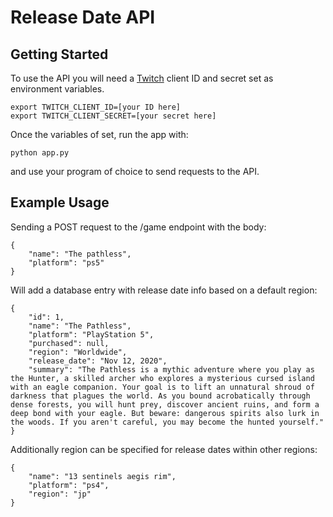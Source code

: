 # Release Date API

## Getting Started
To use the API you will need a [Twitch](https://dev.twitch.tv/) client ID and secret set as environment variables.

```
export TWITCH_CLIENT_ID=[your ID here]
export TWITCH_CLIENT_SECRET=[your secret here]
```

Once the variables of set, run the app with:
```
python app.py
``` 
and use your program of choice to send requests to the API.

## Example Usage

Sending a POST request to the /game endpoint with the body:
```
{
    "name": "The pathless",
    "platform": "ps5"
}
```

Will add a database entry with release date info based on a default region:

```
{
    "id": 1,
    "name": "The Pathless",
    "platform": "PlayStation 5",
    "purchased": null,
    "region": "Worldwide",
    "release_date": "Nov 12, 2020",
    "summary": "The Pathless is a mythic adventure where you play as the Hunter, a skilled archer who explores a mysterious cursed island with an eagle companion. Your goal is to lift an unnatural shroud of darkness that plagues the world. As you bound acrobatically through dense forests, you will hunt prey, discover ancient ruins, and form a deep bond with your eagle. But beware: dangerous spirits also lurk in the woods. If you aren't careful, you may become the hunted yourself."
}
```

Additionally region can be specified for release dates within other regions:
```
{
    "name": "13 sentinels aegis rim",
    "platform": "ps4",
    "region": "jp"
}
```
